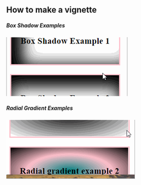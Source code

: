 ## How to make a vignette

##### Box Shadow Examples
![](vignette.gif)

##### Radial Gradient Examples
![](vignette2.gif)
